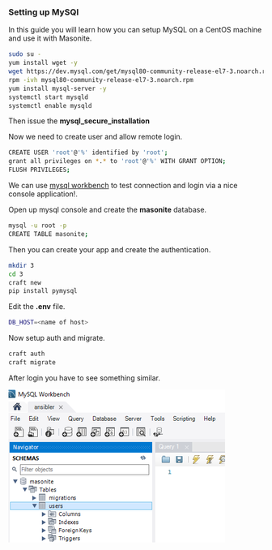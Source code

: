### Setting up MySQl

In this guide you will learn how you can setup MySQL on a CentOS machine and use it with Masonite.


``` bash
sudo su -
yum install wget -y
wget https://dev.mysql.com/get/mysql80-community-release-el7-3.noarch.rpm
rpm -ivh mysql80-community-release-el7-3.noarch.rpm
yum install mysql-server -y 
systemctl start mysqld
systemctl enable mysqld 
```

Then issue the **mysql_secure_installation**

Now we need to create user and allow remote login.

``` bash 
CREATE USER 'root'@'%' identified by 'root';
grant all privileges on *.* to 'root'@'%' WITH GRANT OPTION;
FLUSH PRIVILEGES;
```

We can use [mysql workbench](https://www.mysql.com/downloads/) to test connection and login via a nice console application!.

Open up mysql console and create the **masonite** database.

``` bash
mysql -u root -p
CREATE TABLE masonite;
```

Then you can create your app and create the authentication.

``` bash
mkdir 3
cd 3
craft new
pip install pymysql
```
Edit the **.env** file.

``` bash
DB_HOST=<name of host>
```

Now setup auth and migrate.

``` bash
craft auth
craft migrate
```

After login you have to see something similar.

![Blog](../Pictures/mysql.PNG)
